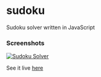 sudoku
=======
Sudoku solver written in JavaScript

### Screenshots ###

[![Sudoku Solver](https://raw.github.com/spektom/sudoku/master/screenshot.png)](https://rawgithub.com/spektom/sudoku/master/index.html)


See it live [here](https://spektom.github.io/sudoku)

